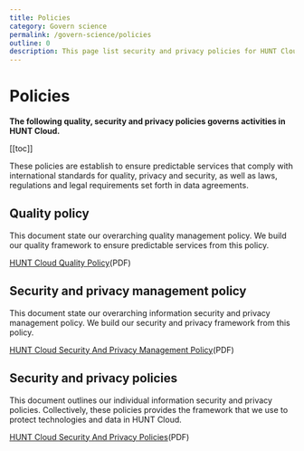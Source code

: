 ```yaml
---
title: Policies
category: Govern science
permalink: /govern-science/policies
outline: 0
description: This page list security and privacy policies for HUNT Cloud.
---
```


# Policies

**The following quality, security and privacy policies governs activities in HUNT Cloud.** 

[[toc]]

These policies are establish to ensure predictable services that comply with international standards for quality, privacy and security, as well as laws, regulations and legal requirements set forth in data agreements.


## Quality policy

This document state our overarching quality management policy. We build our quality framework to ensure predictable services from this policy.

[HUNT Cloud Quality Policy](https://assets.hdc.ntnu.no/assets/policies/hunt-cloud-quality-policy.pdf)(PDF)

## Security and privacy management policy

This document state our overarching information security and privacy management policy. We build our security and privacy framework from this policy.

[HUNT Cloud Security And Privacy Management Policy](https://assets.hdc.ntnu.no/assets/policies/hunt-cloud-security-and-privacy-management-policy.pdf)(PDF)


## Security and privacy policies

This document outlines our individual information security and privacy policies. Collectively, these policies provides the framework that we use to protect technologies and data in HUNT Cloud. 

[HUNT Cloud Security And Privacy Policies](https://assets.hdc.ntnu.no/assets/policies/hunt-cloud-security-and-privacy-policies.pdf)(PDF)


